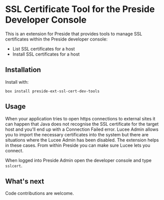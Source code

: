 # SSL Certificate Tool for the Preside Developer Console

This is an extension for Preside that provides tools to manage SSL certificates within the Preside developer console:

* List SSL certificates for a host
* Install SSL certificates for a host

## Installation

Install with:

```box install preside-ext-ssl-cert-dev-tools```

## Usage

When your application tries to open https connections to external sites it can happen that Java does not recognise the SSL certificate for the target host and you'll end up with a Connection Failed error. Lucee Admin allows you to import the necessary certificates into the system but there are situations where the Lucee Admin has been disabled. The extension helps in these cases. From within Preside you can make sure Lucee lets you connect.

When logged into Preside Admin open the developer console and type `sslcert`.

## What's next

Code contributions are welcome.
